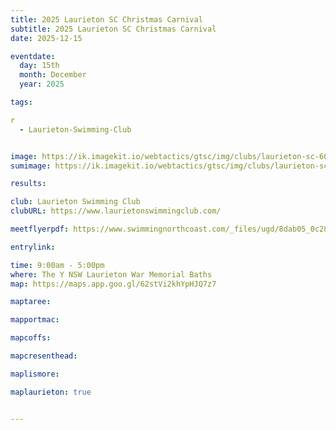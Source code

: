 ```yaml
---
title: 2025 Laurieton SC Christmas Carnival
subtitle: 2025 Laurieton SC Christmas Carnival
date: 2025-12-15

eventdate:
  day: 15th
  month: December
  year: 2025

tags:

r
  - Laurieton-Swimming-Club


image: https://ik.imagekit.io/webtactics/gtsc/img/clubs/laurieton-sc-600x400.jpg
sumimage: https://ik.imagekit.io/webtactics/gtsc/img/clubs/laurieton-sc-400x600.jpg

results: 

club: Laurieton Swimming Club
clubURL: https://www.laurietonswimmingclub.com/

meetflyerpdf: https://www.swimmingnorthcoast.com/_files/ugd/8dab05_0c28bad4a8254803a40daed7beef6eb3.pdf

entrylink: 

time: 9:00am - 5:00pm
where: The Y NSW Laurieton War Memorial Baths
map: https://maps.app.goo.gl/62stVi2khYpHJQ7z7

maptaree:

mapportmac:

mapcoffs:

mapcresenthead:

maplismore: 

maplaurieton: true


---
```



